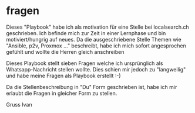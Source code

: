 # fragen
Dieses "Playbook" habe ich als motivation für eine Stelle bei localsearch.ch geschrieben.
Ich befinde mich zur Zeit in einer Lernphase und bin motiviert/hungrig auf neues.
Da die ausgeschriebene Stelle Themen wie "Ansible, p2v, Proxmox ..." beschreibt, 
habe ich mich sofort angesprochen gefühlt und wollte die Herren gleich anschreiben

Dieses Playbook stellt sieben Fragen welche ich ursprünglich als Whatsapp-Nachricht stellen wollte. 
Dies schien mir jedoch zu "langweilig" und habe meine Fragen als Playbook erstellt :-) 

Da die Stellenbeschreibung in "Du" Form geschrieben ist, habe ich mir erlaubt die Fragen in gleicher Form zu stellen.

Gruss
Ivan
